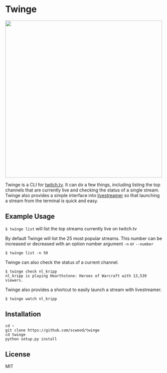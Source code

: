 # Twinge

<img src='https://cloud.githubusercontent.com/assets/9126138/7484541/1f053c10-f347-11e4-93d2-818ae492d647.png' width="500px">

Twinge is a CLI for [twitch.tv](http://twitch.tv). It can do a few things, including listing the top channels that are currently live and checking the status of a single stream. Twinge also provides a simple interface into [livestreamer](https://github.com/chrippa/livestreamer) so that launching a stream from the terminal is quick and easy.

## Example Usage

`$ twinge list` will list the top streams currently live on twitch.tv

By default Twinge will list the 25 most popular streams. This number can be increased or decreased with an option number argument `-n` or `--number`

`$ twinge list -n 50`

Twinge can also check the status of a current channel. 

```
$ twinge check nl_kripp
nl_kripp is playing Hearthstone: Heroes of Warcraft with 13,539 viewers.
```

Twinge also provides a shortcut to easily launch a stream with livestreamer.

```
$ twinge watch nl_kripp
```

## Installation 

```
cd ~
git clone https://github.com/scwood/twinge
cd twinge 
python setup.py install
```

## License

MIT

